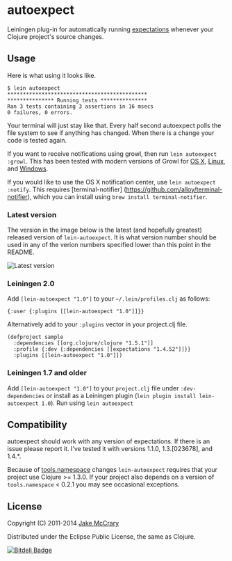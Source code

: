 # autoexpect

Leiningen plug-in for automatically running [expectations](https://github.com/jaycfields/expectations) whenever your Clojure project's source changes.

## Usage

Here is what using it looks like. 

    $ lein autoexpect
    *********************************************
    *************** Running tests ***************
    Ran 3 tests containing 3 assertions in 16 msecs
    0 failures, 0 errors.

Your terminal will just stay like that. Every half second autoexpect
polls the file system to see if anything has changed. When there is a
change your code is tested again.

If you want to receive notifications using growl, then run `lein
autoexpect :growl`. This has been tested with modern versions of Growl
for [OS X](http://growl.info/),
[Linux](http://mattn.github.com/growl-for-linux/), and
[Windows](http://growlforwindows.com/).

If you would like to use the OS X notification center, use `lein autoexpect :notify`.
This requires [terminal-notifier] (https://github.com/alloy/terminal-notifier), which you can install using `brew install terminal-notifier`.


### Latest version

The version in the image below is the latest (and hopefully greatest) released version of `lein-autoexpect`. It is what version number should be used in any of the verion numbers specified lower than this point in the README.

![Latest version](https://clojars.org/lein-autoexpect/latest-version.svg)

### Leiningen 2.0

Add `[lein-autoexpect "1.0"]` to your `~/.lein/profiles.clj` as
follows:

    {:user {:plugins [[lein-autoexpect "1.0"]]}}
    
Alternatively add to your `:plugins` vector in your project.clj file.
   
    (defproject sample
      :dependencies [[org.clojure/clojure "1.5.1"]]
      :profile {:dev {:dependencies [[expectations "1.4.52"]]}}
      :plugins [[lein-autoexpect "1.0"]])

### Leiningen 1.7 and older

Add `[lein-autoexpect "1.0"]` to your `project.clj` file under `:dev-dependencies` or install as a Leiningen plugin (`lein plugin install lein-autoexpect 1.0`). Run using `lein autoexpect`


## Compatibility

autoexpect should work with any version of expectations. If there is
an issue please report it. I've tested it with versions 1.1.0, 1.3.[023678], and 1.4.*.

Because of
[tools.namespace](https://github.com/clojure/tools.namespace) changes
`lein-autoexpect` requires that your project use Clojure >= 1.3.0. If
your project also depends on a version of `tools.namespace` < 0.2.1
you may see occasional exceptions.

## License

Copyright (C) 2011-2014 [Jake McCrary](http://jakemccrary.com)

Distributed under the Eclipse Public License, the same as Clojure.


[![Bitdeli Badge](https://d2weczhvl823v0.cloudfront.net/jakemcc/lein-autoexpect/trend.png)](https://bitdeli.com/free "Bitdeli Badge")

